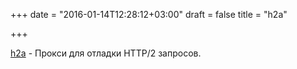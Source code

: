 +++
date = "2016-01-14T12:28:12+03:00"
draft = false
title = "h2a"

+++

<p><a href="https://github.com/summerwind/h2a">h2a</a>&nbsp;- Прокси для отладки HTTP/2 запросов.</p>

